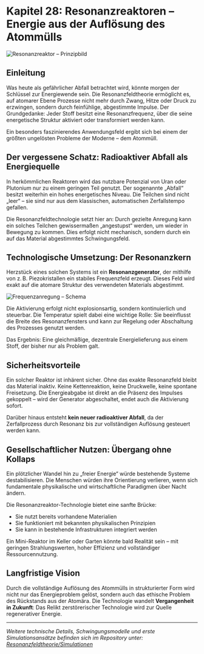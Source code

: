 # Kapitel 28: Resonanzreaktoren – Energie aus der Auflösung des Atommülls

![Resonanzreaktor – Prinzipbild](/Bilder/resonanzreaktor_prinzip.png)

## Einleitung

Was heute als gefährlicher Abfall betrachtet wird, könnte morgen der Schlüssel zur Energiewende sein. Die Resonanzfeldtheorie ermöglicht es, auf atomarer Ebene Prozesse nicht mehr durch Zwang, Hitze oder Druck zu erzwingen, sondern durch feinfühlige, abgestimmte Impulse. Der Grundgedanke: Jeder Stoff besitzt eine Resonanzfrequenz, über die seine energetische Struktur aktiviert oder transformiert werden kann.

Ein besonders faszinierendes Anwendungsfeld ergibt sich bei einem der größten ungelösten Probleme der Moderne – dem Atommüll.

## Der vergessene Schatz: Radioaktiver Abfall als Energiequelle

In herkömmlichen Reaktoren wird das nutzbare Potenzial von Uran oder Plutonium nur zu einem geringen Teil genutzt. Der sogenannte „Abfall“ besitzt weiterhin ein hohes energetisches Niveau. Die Teilchen sind nicht „leer“ – sie sind nur aus dem klassischen, automatischen Zerfallstempo gefallen.

Die Resonanzfeldtechnologie setzt hier an: Durch gezielte Anregung kann ein solches Teilchen gewissermaßen „angestupst“ werden, um wieder in Bewegung zu kommen. Dies erfolgt nicht mechanisch, sondern durch ein auf das Material abgestimmtes Schwingungsfeld.

## Technologische Umsetzung: Der Resonanzkern

Herzstück eines solchen Systems ist ein **Resonanzgenerator**, der mithilfe von z. B. Piezokristallen ein stabiles Frequenzfeld erzeugt. Dieses Feld wird exakt auf die atomare Struktur des verwendeten Materials abgestimmt.

![Frequenzanregung – Schema](/Bilder/frequenzanregung_schema.png)

Die Aktivierung erfolgt nicht explosionsartig, sondern kontinuierlich und steuerbar. Die Temperatur spielt dabei eine wichtige Rolle: Sie beeinflusst die Breite des Resonanzfensters und kann zur Regelung oder Abschaltung des Prozesses genutzt werden.

Das Ergebnis: Eine gleichmäßige, dezentrale Energielieferung aus einem Stoff, der bisher nur als Problem galt.

## Sicherheitsvorteile

Ein solcher Reaktor ist inhärent sicher. Ohne das exakte Resonanzfeld bleibt das Material inaktiv. Keine Kettenreaktion, keine Druckwelle, keine spontane Freisetzung. Die Energieabgabe ist direkt an die Präsenz des Impulses gekoppelt – wird der Generator abgeschaltet, endet auch die Aktivierung sofort.

Darüber hinaus entsteht **kein neuer radioaktiver Abfall**, da der Zerfallprozess durch Resonanz bis zur vollständigen Auflösung gesteuert werden kann.

## Gesellschaftlicher Nutzen: Übergang ohne Kollaps

Ein plötzlicher Wandel hin zu „freier Energie“ würde bestehende Systeme destabilisieren. Die Menschen würden ihre Orientierung verlieren, wenn sich fundamentale physikalische und wirtschaftliche Paradigmen über Nacht ändern.

Die Resonanzreaktor-Technologie bietet eine sanfte Brücke:  
- Sie nutzt bereits vorhandene Materialien  
- Sie funktioniert mit bekannten physikalischen Prinzipien  
- Sie kann in bestehende Infrastrukturen integriert werden  

Ein Mini-Reaktor im Keller oder Garten könnte bald Realität sein – mit geringen Strahlungswerten, hoher Effizienz und vollständiger Ressourcennutzung.

## Langfristige Vision

Durch die vollständige Auflösung des Atommülls in strukturierter Form wird nicht nur das Energieproblem gelöst, sondern auch das ethische Problem des Rückstands aus der Atomära. Die Technologie wandelt **Vergangenheit in Zukunft**: Das Relikt zerstörerischer Technologie wird zur Quelle regenerativer Energie.

---

*Weitere technische Details, Schwingungsmodelle und erste Simulationsansätze befinden sich im Repository unter:  
[Resonanzfeldtheorie/Simulationen](https://github.com/DominicRene/Resonanzfeldtheorie/tree/main/Simulationen)*
